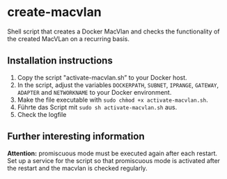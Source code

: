 # create-macvlan
Shell script that creates a Docker MacVlan and checks the functionality of the created MacVLan on a recurring basis.

## Installation instructions
1. Copy the script "activate-macvlan.sh” to your Docker host.
2. In the script, adjust the variables `DOCKERPATH`, `SUBNET`, `IPRANGE`, `GATEWAY`, `ADAPTER` and `NETWORKNAME` to your Docker environment.
3. Make the file executable with `sudo chm̀od +x activate-macvlan.sh`.
4. Führte das Script mit `sudo sh activate-macvlan.sh` aus.
5. Check the logfile 

## Further interesting information
**Attention:** promiscuous mode must be executed again after each restart.
Set up a service for the script so that promiscuous mode is activated after the restart and the macvlan is checked regularly.

